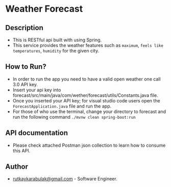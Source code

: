 # Weather Forecast

## Description

* This is RESTful api built with using Spring.
* This service provides the weather features such as `maximum`, `feels like temperatures`, `humidity` for the given city.

## How to Run?

* In order to run the app you need to have a valid open weather one call 3.0 API key.
* Insert your api key into forecast/src/main/java/com/wether/forecast/utils/Constants.java file.
* Once you inserted your API key; for visual studio code users open the `ForecastApplication.java` file and run the app.
* For those of who use the terminal, change your directory to forecast and run the following command `./mvnw clean spring-boot:run`

## API documentation

* Please check attached Postman json collection to learn how to consume this API.

## Author

* rutkaykarabulak@gmail.com - Software Engineer.